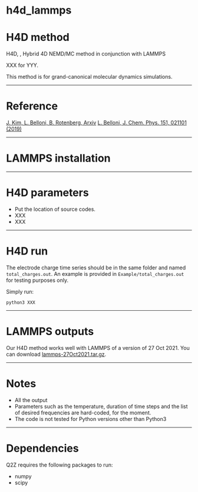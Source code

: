# h4d_lammps

H4D method
==========

H4D, , Hybrid 4D NEMD/MC method in conjunction with LAMMPS

XXX for YYY.

This method is for grand-canonical molecular dynamics simulations.

---
# Reference

[J. Kim, L. Belloni, B. Rotenberg, Arxiv](https://arxiv.org)
[L. Belloni, J. Chem. Phys. 151, 021101 (2019)](https://pubs.aip.org/aip/jcp/article/151/2/021101/197798/Non-equilibrium-hybrid-insertion-extraction)

---
# LAMMPS installation

---
# H4D parameters

* Put the location of source codes.
* XXX
* XXX



---
# H4D run
The electrode charge time series should be in the same folder and named ```total_charges.out```. An example is provided in ```Example/total_charges.out``` for testing purposes only.

Simply run:

```python3 XXX```

---
# LAMMPS outputs
Our H4D method works well with LAMMPS of a version of 27 Oct 2021.
You can download [lammps-27Oct2021.tar.gz](https://download.lammps.org/tars/index.html).


---
# Notes
* All the output
* Parameters such as the temperature, duration of time steps and the list of desired frequencies are hard-coded, for the moment.
* The code is not tested for Python versions other than Python3

---
# Dependencies
Q2Z requires the following packages to run:
* numpy
* scipy

